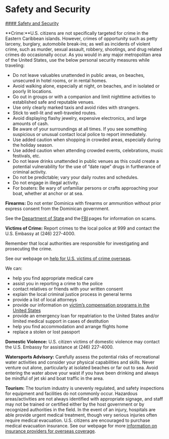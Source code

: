 # Safety and Security

[#### Safety and Security](javascript:void(0); "Safety and Security")

**Crime:**U.S. citizens are not specifically targeted for crime in the Eastern Caribbean islands. However, crimes of opportunity such as petty larceny, burglary, automobile break-ins; as well as incidents of violent crime, such as murder, sexual assault, robbery, shootings, and drug related crimes do occasionally occur. As you would in any major metropolitan area of the United States, use the below personal security measures while traveling:

* Do not leave valuables unattended in public areas, on beaches, unsecured in hotel rooms, or in rental homes.
* Avoid walking alone, especially at night, on beaches, and in isolated or poorly lit locations.
* Go out in groups or with a companion and limit nighttime activities to established safe and reputable venues.
* Use only clearly marked taxis and avoid rides with strangers.
* Stick to well-lit and well-traveled routes.
* Avoid displaying flashy jewelry, expensive electronics, and large amounts of cash.
* Be aware of your surroundings at all times. If you see something suspicious or unusual contact local police to report immediately.
* Use added caution when shopping in crowded areas, especially during the holiday season.
* Use added caution when attending crowded events, celebrations, music festivals, etc.
* Do not leave drinks unattended in public venues as this could create a potential vulnerability for the use of “date rape” drugs in furtherance of criminal activity.
* Do not be predictable; vary your daily routes and schedules.
* Do not engage in illegal activity.
* For boaters: Be wary of unfamiliar persons or crafts approaching your boat, whether at anchor or at sea.

**Firearms:** Do not enter Dominica with firearms or ammunition without prior express consent from the Dominican government.

See the [Department of State](http://travel.state.gov/content/passports/en/emergencies/scams.html) and the [FBI](https://www.fbi.gov/how-we-can-help-you/safety-resources/scams-and-safety/) pages for information on scams.

**Victims of Crime:** Report crimes to the local police at 999 and contact the U.S. Embassy at (246) 227-4000.

Remember that local authorities are responsible for investigating and prosecuting the crime.  
  
See our webpage on [help for U.S. victims of crime overseas](https://travel.state.gov/content/travel/en/international-travel/emergencies/crime.html).  
  
We can:

* help you find appropriate medical care
* assist you in reporting a crime to the police
* contact relatives or friends with your written consent
* explain the local criminal justice process in general terms
* provide a list of local attorneys
* provide our information on [victim’s compensation programs in the United States](https://travel.state.gov/content/travel/en/international-travel/emergencies/crime.html)
* provide an emergency loan for repatriation to the United States and/or limited medical support in cases of destitution
* help you find accommodation and arrange flights home
* replace a stolen or lost passport

**Domestic Violence:** U.S. citizen victims of domestic violence may contact the U.S. Embassy for assistance at (246) 227-4000.  
  
**Watersports Advisory:** Carefully assess the potential risks of recreational water activities and consider your physical capabilities and skills. Never venture out alone, particularly at isolated beaches or far out to sea. Avoid entering the water above your waist if you have been drinking and always be mindful of jet ski and boat traffic in the area.

**Tourism:** The tourism industry is unevenly regulated, and safety inspections for equipment and facilities do not commonly occur. Hazardous areas/activities are not always identified with appropriate signage, and staff may not be trained or certified either by the host government or by recognized authorities in the field. In the event of an injury, hospitals are able provide urgent medical treatment, though very serious injuries often require medical evacuation. U.S. citizens are encouraged to purchase medical evacuation insurance. See our webpage for more [information on insurance providers for overseas coverage](https://travel.state.gov/content/travel/en/international-travel/before-you-go/your-health-abroad/insurance-providers-overseas.html "Insurance Providers for Overseas Coverage").